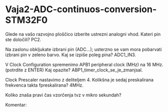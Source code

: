 # Vaja2-ADC-continuos-conversion-STM32F0

Glede na vašo razvojno ploščico izberite ustrezni analogni vhod. Kateri pin ste določili? PC2.

Na zaslonu obkljukate izbrani pin (ADC…); usterzno se vam mora pobarvati izbrani pin v zeleno barvo. Kaj se izpiše poleg pina? ADC1_IN3.

V Clock Configuration spremenimo APB1 peripheral clock (MHz) na 16 MHz. (potrdite z ENTER) Kaj opazite? ABP1_timer_clock_se_je_zmanjsal.

Clock Prescaler nastavimo z deliteljem 4. Kolikšna je sedaj preskalirana frekvenca takta fpreskalirana? 4MHz.

Koliko znaša pravi čas vzorčenja tvz v mikro sekundah?

Komentar:
